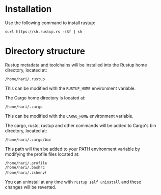 # Installation
Use the following command to install rustup:

`curl https://sh.rustup.rs -sSf | sh`

# Directory structure
Rustup metadata and toolchains will be installed into the Rustup home directory, located at:

`/home/hari/.rustup`

This can be modified with the `RUSTUP_HOME` environment variable.


The Cargo home directory is located at:

`/home/hari/.cargo` 

This can be modified with the `CARGO_HOME` environment variable. 


The cargo, rustc, rustup and other commands will be added to Cargo's bin directory, located at: 

`/home/hari/.cargo/bin`


This path will then be added to your PATH environment variable by modifying the profile files located at:

`/home/hari/.profile`\
`/home/hari/.bashrc`\
`/home/hari/.zshenv`\


You can uninstall at any time with `rustup self uninstall` and these changes will be reverted.

